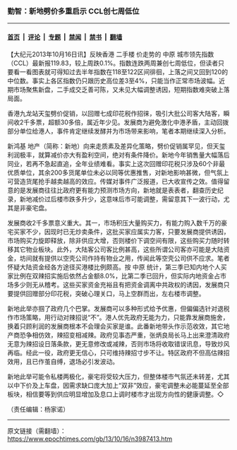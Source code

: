 ### 勤智：新地劈价多重启示 CCL创七周低位

---

#### [首页](../../../..?n3987413) &nbsp;|&nbsp; [评论](../../../../../epoch-comment?n3987413) &nbsp;|&nbsp; [专题](../../../../../epoch-special?n3987413) &nbsp;|&nbsp; [禁闻](../../../../../epoch-news?n3987413) &nbsp;|&nbsp; [禁书](../../../../../books?n3987413) &nbsp;|&nbsp; [翻墙](https://github.com/gfw-breaker/nogfw/blob/master/README.md?n3987413)


<div class="post_content" id="artbody" itemprop="articleBody">
 <!-- article content begin -->
 <p>
  【大纪元2013年10月16日讯】反映香港
  <ok href="https://www.epochtimes.com/gb/tag/%E4%BA%8C%E6%89%8B%E6%A5%BC.html">
   二手楼
  </ok>
  价走势的
  <ok href="https://www.epochtimes.com/gb/tag/%E4%B8%AD%E5%8E%9F.html">
   中原
  </ok>
  城市领先指数（CCL）最新报119.83，较上周跌0.1%。指数连跌两周兼创七周低位，但读者只要看一看图表就可得知过去半年指数在118至122区间徘徊，上落之间又回到120的中位数。事实上各区指数仍只跟历史高位差3至4%，只能当作正常市场波幅。近期市场聚焦新盘，二手成交乏善可陈，又未见大幅调整诱因，短期指数难突破上落局面。
 </p>
 <p>
  香港九龙站天玺劈价促销，以回赠七成印花税作招徕，吸引大批公司客大陆客，瞬间收2千多票，超额30多倍，属近年少见。发展商为避免激化中港矛盾，主动回拨部分单位给港人，事件肯定继续发酵并为市场带来影响，笔者本期继续深入分析。
 </p>
 <p>
  <ok href="https://www.epochtimes.com/gb/tag/%E6%96%B0%E9%B8%BF%E5%9F%BA.html">
   新鸿基
  </ok>
  地产（简称：新地）向来走质素及差异化策略，劈价促销属罕见，但天玺利润极丰，就算减价亦大有盈利空间，绝对有条件降价。新地今年销售量大幅落后同业，若再不急起直追，全年业绩难看。事实上这次回赠印花税只涉及60个非最优质单位，其余200多货尾单位未必以同等优惠推售，对新地影响甚微，但气氛上可营造货尾抢手越卖越高的效应。传媒对事件广泛报道，已大收宣传之效。值得留意的是发展商往往比政府更有能力预测市场方向，新地就是表表者，翻查历史纪录，新地减价过后楼市跌多升少，这意味后巿可能调整，需留意其下一波行动，尤其是非豪宅盘。
 </p>
 <p>
  发展商收2千多票意义重大。其一，市场积压大量购买力，有能力购入数千万的豪宅买家不少，因现时已无炒卖条件，这批买家应属实力客，只要发展商提供诱因，市场购买力旋即释放，除非供应大增，否则楼价下调空间有限，这些购买力随时转移其它物业板块。此外，大陆客公司客比例甚高，这些所谓公司客亦可能是大陆资金，坊间就有提供以空壳公司作持有物业之用，传闻此等空壳公司供不应求。笔者怀疑大陆资金经各方途径买港楼比例颇高。按
  <ok href="https://www.epochtimes.com/gb/tag/%E4%B8%AD%E5%8E%9F.html">
   中原
  </ok>
  统计，第三季已知内地个人买家比例在双辣招实施后依然占金额8.0%，比第二季已回升，但实际内地资金占市场多少则无从稽考。这些买家资金充裕且有把资金调离中共政权的诱因，发展商只要提供回赠部分印花税，突破心理关口，马上空群而出，左右楼市调整。
 </p>
 <p>
  新地此举亦掴了政府几个巴掌。发展商可以多种形式给予优惠，但偏偏选针对退税作市场策略，用行动对辣招说“不”。港人优先政府无能为力，只能靠发展商施舍，换着只顾利润的发展商根本不会理会买家是谁。此番新地带头作示范收效，其它地产商恐争相仿效，辣招变相减辣。政府见事态严重，张炳良局长马上出来澄清政府无意为辣招设日落条款，更无意修改或减辣，否则巿场将收取错误讯息，导致炒风再临。经此一役，政府更无信心，只可维持辣招寸步不让。特区政府不但高估辣招效用，且已作茧自缚，退场必引发波动。
 </p>
 <p>
  新地此举可能令私楼两极化，豪宅将受较大压力，但整体楼市气氛还未转差，尤其以中下价及上车盘，因需求缺口庞大加上“双非”效应，豪宅调整未必能蔓延至全部板块，相信要等到供应明显增加及息口上调时楼市才出现方向性的健康调整。◇
 </p>
 <p>
  （责任编辑：杨家诺）
 </p>
 <!-- article content end -->
 <div id="below_article_ad">
 </div>
</div>


---

原文链接（需翻墙）：https://www.epochtimes.com/gb/13/10/16/n3987413.htm